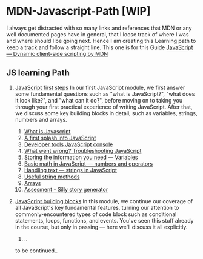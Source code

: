 # MDN-Javascript-Path [WIP]
I always get distracted with so many links and references that MDN or any well documented pages have in general, that I loose track of where I was and where should I be going next. Hence I am creating this Learning path to keep a track and follow a straight line.
This one is for this Guide [JavaScript — Dynamic client-side scripting by MDN](https://developer.mozilla.org/en-US/docs/Learn/JavaScript)

## JS learning Path

1. [JavaScript first steps](https://developer.mozilla.org/en-US/docs/Learn/JavaScript/First_steps) 
In our first JavaScript module, we first answer some fundamental questions such as "what is JavaScript?", "what does it look like?", and "what can it do?", before moving on to taking you through your first practical experience of writing JavaScript. After that, we discuss some key building blocks in detail, such as variables, strings, numbers and arrays.
    1. [What is Javascript](https://developer.mozilla.org/en-US/docs/Learn/JavaScript/First_steps/What_is_JavaScript)
    2. [A first splash into JavaScript](https://developer.mozilla.org/en-US/docs/Learn/JavaScript/First_steps/A_first_splash)
    3. [Developer tools JavaScript console](https://developer.mozilla.org/en-US/docs/Learn/Common_questions/What_are_browser_developer_tools)
    4. [What went wrong? Troubleshooting JavaScript](https://developer.mozilla.org/en-US/docs/Learn/JavaScript/First_steps/What_went_wrong)
    5. [Storing the information you need — Variables](https://developer.mozilla.org/en-US/docs/Learn/JavaScript/First_steps/Variables)
    6. [Basic math in JavaScript — numbers and operators](https://developer.mozilla.org/en-US/docs/Learn/JavaScript/First_steps/Math)
    7. [Handling text — strings in JavaScript](https://developer.mozilla.org/en-US/docs/Learn/JavaScript/First_steps/Strings)
    8. [Useful string methods](https://developer.mozilla.org/en-US/docs/Learn/JavaScript/First_steps/Useful_string_methods)
    9. [Arrays](https://developer.mozilla.org/en-US/docs/Learn/JavaScript/First_steps/Arrays)
    10. [Assesment - Silly story generator](https://developer.mozilla.org/en-US/docs/Learn/JavaScript/First_steps/Silly_story_generator)
2. [JavaScript building blocks](https://developer.mozilla.org/en-US/docs/Learn/JavaScript/Building_blocks)
In this module, we continue our coverage of all JavaScript's key fundamental features, turning our attention to commonly-encountered types of code block such as conditional statements, loops, functions, and events. You've seen this stuff already in the course, but only in passing — here we'll discuss it all explicitly.
    1. ..
    
    to be continued..
